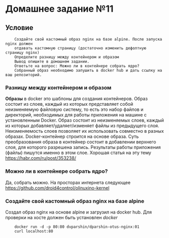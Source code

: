 # Домашнее задание №11
## Условие

        Создайте свой кастомный образ nginx на базе alpine. После запуска nginx должен
        отдавать кастомную страницу (достаточно изменить дефолтную страницу nginx)
        Определите разницу между контейнером и образом
        Вывод опишите в домашнем задании.
        Ответьте на вопрос: Можно ли в контейнере собрать ядро?
        Собранный образ необходимо запушить в docker hub и дать ссылку на ваш репозиторий.

### Разницу между контейнером и образом

**Образы** в docker это шаблоны для создания контейнеров. Образ состоит из слоев, каждый из которых представляет собой неизменяемую файловую систему, то есть это набор файлов и директорий, необходимых для работы приложения на машине с установленным Docker. Образ состоит из неизменяемых слоев, каждый из которых добавляет/удаляет/изменяет файлы из предыдущего слоя. Неизменяемость слоев позволяет их использовать совместно в разных образах.
Docker-контейнер строится на основе образа. Суть преобразования образа в контейнер состоит в добавлении верхнего слоя, для которого разрешена запись. Результаты работы приложения (файлы) пишутся именно в этом слое.
Хорошая статья на эту тему https://habr.com/ru/post/353238/

### Можно ли в контейнере собрать ядро?

Да, собрать можно. На просторах интернета следующее https://github.com/droid4control/olinuxino-kernel

### Создайте свой кастомный образ nginx на базе alpine

Создал образ nginx на основе alpine и загрузил на docker hub. Для проверки на хосте должен быть установлен *docker*

        docker run -d -p 80:80 dvparshin/dparshin-otus-nginx:01
        curl localhost:80



